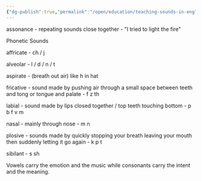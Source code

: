 ```yaml
---
{"dg-publish":true,"permalink":"/open/education/teaching-sounds-in-english/"}
---
```





assonance - repeating sounds close together - "I tried to light the fire"


Phonetic Sounds

affricate - ch / j

alveolar - l / d / n / t

aspirate - (breath out air) like h in hat

fricative - sound made by pushing air through a small space between teeth and tong or tongue and palate - f z th

labial - sound made by lips closed together / top teeth touching bottom - p b f v m

nasal - mainly through nose - m n

plosive - sounds made by quickly stopping your breath leaving your mouth then suddenly letting it go again - k p t

sibilant - s sh

Vowels carry the emotion and the music while consonants carry the intent and the meaning.


